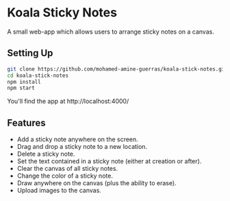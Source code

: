 # Koala Sticky Notes

A small web-app which allows users to arrange sticky notes on a canvas.



## Setting Up

```bash
git clone https://github.com/mohamed-amine-guerras/koala-stick-notes.git
cd koala-stick-notes
npm install
npm start
```
You'll find the app at http://localhost:4000/

## Features

* Add a sticky note anywhere on the screen.
* Drag and drop a sticky note to a new location.
* Delete a sticky note.
* Set the text contained in a sticky note (either at creation or after).
* Clear the canvas of all sticky notes.
* Change the color of a sticky note.
* Draw anywhere on the canvas (plus the ability to erase).
* Upload images to the canvas.


